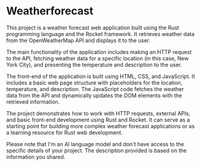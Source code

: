 # Weatherforecast
This project is a weather forecast web application built using the Rust programming language and the Rocket framework. It retrieves weather data from the OpenWeatherMap API and displays it to the user. 
 
The main functionality of the application includes making an HTTP request to the API, fetching weather data for a specific location (in this case, New York City), and presenting the temperature and description to the user. 
 
The front-end of the application is built using HTML, CSS, and JavaScript. It includes a basic web page structure with placeholders for the location, temperature, and description. The JavaScript code fetches the weather data from the API and dynamically updates the DOM elements with the retrieved information. 
 
The project demonstrates how to work with HTTP requests, external APIs, and basic front-end development using Rust and Rocket. It can serve as a starting point for building more complex weather forecast applications or as a learning resource for Rust web development. 
 
Please note that I'm an AI language model and don't have access to the specific details of your project. The description provided is based on the information you shared.
